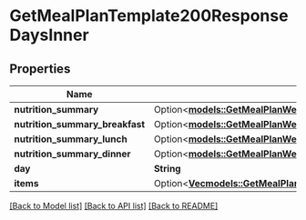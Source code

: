 # GetMealPlanTemplate200ResponseDaysInner

## Properties

Name | Type | Description | Notes
------------ | ------------- | ------------- | -------------
**nutrition_summary** | Option<[**models::GetMealPlanWeek200ResponseDaysInnerNutritionSummary**](getMealPlanWeek_200_response_days_inner_nutritionSummary.md)> |  | [optional]
**nutrition_summary_breakfast** | Option<[**models::GetMealPlanWeek200ResponseDaysInnerNutritionSummary**](getMealPlanWeek_200_response_days_inner_nutritionSummary.md)> |  | [optional]
**nutrition_summary_lunch** | Option<[**models::GetMealPlanWeek200ResponseDaysInnerNutritionSummary**](getMealPlanWeek_200_response_days_inner_nutritionSummary.md)> |  | [optional]
**nutrition_summary_dinner** | Option<[**models::GetMealPlanWeek200ResponseDaysInnerNutritionSummary**](getMealPlanWeek_200_response_days_inner_nutritionSummary.md)> |  | [optional]
**day** | **String** |  | 
**items** | Option<[**Vec<models::GetMealPlanTemplate200ResponseDaysInnerItemsInner>**](getMealPlanTemplate_200_response_days_inner_items_inner.md)> |  | [optional]

[[Back to Model list]](../README.md#documentation-for-models) [[Back to API list]](../README.md#documentation-for-api-endpoints) [[Back to README]](../README.md)


